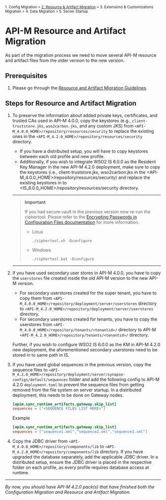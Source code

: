 <small> 1. Config Migration > [2. Resource & Artifact Migration](./resource-and-artifact-migration.md) > 3. Extensions & Customizations Migration > 4. Data Migration > 5. Server Startup </small>

# API-M Resource and Artifact Migration

As part of the migration process we need to move several API-M resource and artifact files from the older version to the new version. 

## Prerequisites

1. Please go through the [Resource and Artifact Migration Guidelines](../../../general-resource-and-artifact-migration.md).

## Steps for Resource and Artifact Migration

1. To preserve the information about added private keys, certificates, and trusted CAs used in API-M 4.0.0, copy the keystores (e.g., `client-truststore.jks`, `wso2carbon.jks`, and any custom JKS) from `<API-M_4.0.0_HOME>/repository/resources/security` to replace the existing ones in the `<API-M_4.2.0_HOME>/repository/resources/security` directory. 

   - If you have a distributed setup, you will have to copy keystores between each old profile and new profile.
   - Additionally, if you wish to integrate WSO2 IS 6.0.0 as the Resident Key Manager in the new API-M 4.2.0 deployment, make sure to copy the keystores (i.e., client-truststore.jks, wso2carbon.jks in the <API-M_4.0.0_HOME>/repository/resources/security) and replace the existing keystores in to <IS_6.0.0_HOME>/repository/resources/security directory.
    ---
    > **Important**
    > 
    > If you had secure vault in the previous version now re-run the ciphertool. Please refer to the [Encrypting Passwords in Configuration Files documentation](https://apim.docs.wso2.com/en/4.2.0/install-and-setup/setup/security/logins-and-passwords/working-with-encrypted-passwords/#encrypting-passwords-in-product-configurations) for more information.
    >  - Linux
    >    ```
    >    ./ciphertool.sh -Dconfigure
    >    ```
    >  - Windows
    >    ```
    >    ./ciphertool.bat -Dconfigure
    >    ```

    ---

2. If you have used secondary user stores in API-M 4.0.0, you have to copy the `userstores` file created inside the old API-M version to the new API-M version.

   - For secondary userstores created for the super tenant, you have to copy them from `<API-M_4.0.0_HOME>/repository/deployment/server/userstores` directory to `<API-M_4.2.0_HOME>/repository/deployment/server/userstores` directory.
   - For secondary userstores created for tenants, you have to copy the userstores from `<API-M_4.0.0_HOME>/repository/tenants/<tenantid>/`  directory to API-M `<API-M_4.2.0_HOME>/repository/tenants/<tenantid>/` directory.

   Further, if you wish to configure WSO2 IS 6.0.0 as the KM in API-M 4.2.0 new deployment, the aforementioned secondary userstores need to be stored in to same path in IS.


3. If you have used global sequences in the previous version, copy the sequence files to `<API-M_4.2.0_HOME>/repository/deployment/server/synapse-configs/default/sequences` folder and add the following config to API-M 4.2.0 `deployment.toml` to prevent the sequence files from getting removed from the file system on server startup. In a distributed deployment, this needs to be done on Gateway nodes.
   
    ```toml
    [apim.sync_runtime_artifacts.gateway.skip_list]
    sequences = ["<SEQUENCE FILES LIST HERE>"]
   ```
   
   Example
   ```toml
   [apim.sync_runtime_artifacts.gateway.skip_list]
   sequences = ["sequence1.xml","sequence2.xml","sequence3.xml"]
    ```

4. Copy the JDBC driver from `<API-M_4.0.0_HOME>/repository/components/lib` to `<API-M_4.2.0_HOME>/repository/components/lib` directory. If you have upgraded the database separately, add the applicable JDBC driver. In a distributed setup, ensure the JDBC driver is placed in the respective folder on each profile, as every profile requires database access at runtime.
   
---
*By now, you should have API-M 4.2.0 pack(s) that have finished both the Configuration Migration and Resource and Artifact Migration.*
